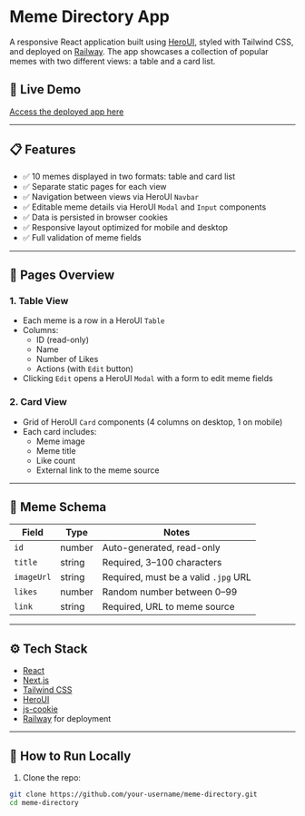 # Meme Directory App

A responsive React application built using [HeroUI](https://www.heroui.com), styled with Tailwind CSS, and deployed on [Railway](https://railway.app). The app showcases a collection of popular memes with two different views: a table and a card list.

## 🔗 Live Demo

[Access the deployed app here](https://your-railway-project-url.railway.app)

---

## 📋 Features

- ✅ 10 memes displayed in two formats: table and card list
- ✅ Separate static pages for each view
- ✅ Navigation between views via HeroUI `Navbar`
- ✅ Editable meme details via HeroUI `Modal` and `Input` components
- ✅ Data is persisted in browser cookies
- ✅ Responsive layout optimized for mobile and desktop
- ✅ Full validation of meme fields

---

## 📄 Pages Overview

### 1. **Table View**
- Each meme is a row in a HeroUI `Table`
- Columns:
    - ID (read-only)
    - Name
    - Number of Likes
    - Actions (with `Edit` button)
- Clicking `Edit` opens a HeroUI `Modal` with a form to edit meme fields

### 2. **Card View**
- Grid of HeroUI `Card` components (4 columns on desktop, 1 on mobile)
- Each card includes:
    - Meme image
    - Meme title
    - Like count
    - External link to the meme source

---

## 🧠 Meme Schema

| Field       | Type     | Notes                                      |
|-------------|----------|--------------------------------------------|
| `id`        | number   | Auto-generated, read-only                  |
| `title`     | string   | Required, 3–100 characters                 |
| `imageUrl`  | string   | Required, must be a valid `.jpg` URL       |
| `likes`     | number   | Random number between 0–99                 |
| `link`      | string   | Required, URL to meme source               |

---

## ⚙️ Tech Stack

- [React](https://reactjs.org)
- [Next.js](https://nextjs.org)
- [Tailwind CSS](https://tailwindcss.com)
- [HeroUI](https://www.heroui.com)
- [js-cookie](https://www.npmjs.com/package/js-cookie)
- [Railway](https://railway.app) for deployment

---

## 🚀 How to Run Locally

1. Clone the repo:

```bash
git clone https://github.com/your-username/meme-directory.git
cd meme-directory

